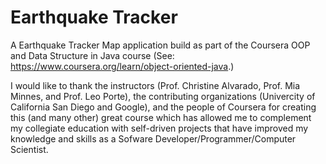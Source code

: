# Earthquake Tracker

A Earthquake Tracker Map application build as part of the Coursera OOP and Data Structure in Java course (See: https://www.coursera.org/learn/object-oriented-java.)
 
I would like to thank the instructors (Prof. Christine Alvarado, Prof. Mia Minnes, and Prof. Leo Porte), the contributing organizations (Univercity of California San Diego and Google), and the people of Coursera for creating this (and many other) great course which has allowed me to complement my collegiate education with self-driven projects that have improved my knowledge and skills as a Sofware Developer/Programmer/Computer Scientist. 
